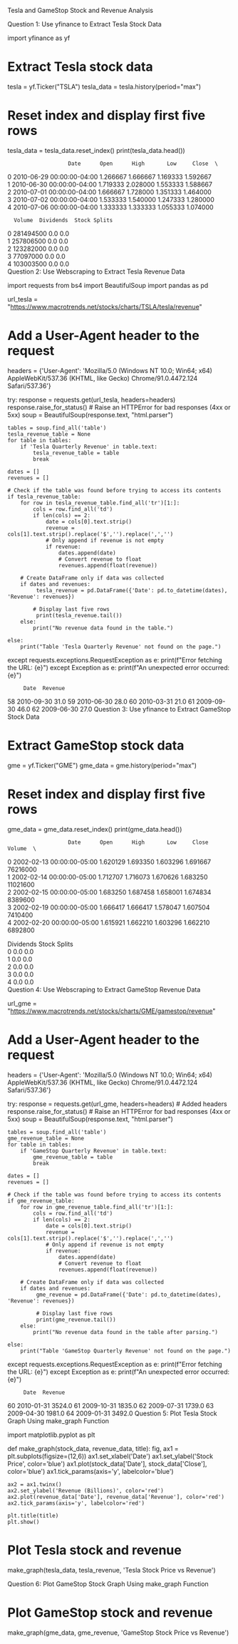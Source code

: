 Tesla and GameStop Stock and Revenue Analysis

Question 1: Use yfinance to Extract Tesla Stock Data


import yfinance as yf

# Extract Tesla stock data
tesla = yf.Ticker("TSLA")
tesla_data = tesla.history(period="max")

# Reset index and display first five rows
tesla_data = tesla_data.reset_index()
print(tesla_data.head())

     
                       Date      Open      High       Low     Close  \
0 2010-06-29 00:00:00-04:00  1.266667  1.666667  1.169333  1.592667   
1 2010-06-30 00:00:00-04:00  1.719333  2.028000  1.553333  1.588667   
2 2010-07-01 00:00:00-04:00  1.666667  1.728000  1.351333  1.464000   
3 2010-07-02 00:00:00-04:00  1.533333  1.540000  1.247333  1.280000   
4 2010-07-06 00:00:00-04:00  1.333333  1.333333  1.055333  1.074000   

      Volume  Dividends  Stock Splits  
0  281494500        0.0           0.0  
1  257806500        0.0           0.0  
2  123282000        0.0           0.0  
3   77097000        0.0           0.0  
4  103003500        0.0           0.0  
Question 2: Use Webscraping to Extract Tesla Revenue Data


import requests
from bs4 import BeautifulSoup
import pandas as pd

url_tesla = "https://www.macrotrends.net/stocks/charts/TSLA/tesla/revenue"

# Add a User-Agent header to the request
headers = {'User-Agent': 'Mozilla/5.0 (Windows NT 10.0; Win64; x64) AppleWebKit/537.36 (KHTML, like Gecko) Chrome/91.0.4472.124 Safari/537.36'}

try:
    response = requests.get(url_tesla, headers=headers)
    response.raise_for_status() # Raise an HTTPError for bad responses (4xx or 5xx)
    soup = BeautifulSoup(response.text, "html.parser")

    tables = soup.find_all('table')
    tesla_revenue_table = None
    for table in tables:
        if 'Tesla Quarterly Revenue' in table.text:
            tesla_revenue_table = table
            break

    dates = []
    revenues = []

    # Check if the table was found before trying to access its contents
    if tesla_revenue_table:
        for row in tesla_revenue_table.find_all('tr')[1:]:
            cols = row.find_all('td')
            if len(cols) == 2:
                date = cols[0].text.strip()
                revenue = cols[1].text.strip().replace('$','').replace(',','')
                # Only append if revenue is not empty
                if revenue:
                    dates.append(date)
                    # Convert revenue to float
                    revenues.append(float(revenue))

        # Create DataFrame only if data was collected
        if dates and revenues:
             tesla_revenue = pd.DataFrame({'Date': pd.to_datetime(dates), 'Revenue': revenues})

            # Display last five rows
             print(tesla_revenue.tail())
        else:
            print("No revenue data found in the table.")

    else:
        print("Table 'Tesla Quarterly Revenue' not found on the page.")

except requests.exceptions.RequestException as e:
    print(f"Error fetching the URL: {e}")
except Exception as e:
    print(f"An unexpected error occurred: {e}")
     
         Date  Revenue
58 2010-09-30     31.0
59 2010-06-30     28.0
60 2010-03-31     21.0
61 2009-09-30     46.0
62 2009-06-30     27.0
Question 3: Use yfinance to Extract GameStop Stock Data


# Extract GameStop stock data
gme = yf.Ticker("GME")
gme_data = gme.history(period="max")

# Reset index and display first five rows
gme_data = gme_data.reset_index()
print(gme_data.head())

     
                       Date      Open      High       Low     Close    Volume  \
0 2002-02-13 00:00:00-05:00  1.620129  1.693350  1.603296  1.691667  76216000   
1 2002-02-14 00:00:00-05:00  1.712707  1.716073  1.670626  1.683250  11021600   
2 2002-02-15 00:00:00-05:00  1.683250  1.687458  1.658001  1.674834   8389600   
3 2002-02-19 00:00:00-05:00  1.666417  1.666417  1.578047  1.607504   7410400   
4 2002-02-20 00:00:00-05:00  1.615921  1.662210  1.603296  1.662210   6892800   

   Dividends  Stock Splits  
0        0.0           0.0  
1        0.0           0.0  
2        0.0           0.0  
3        0.0           0.0  
4        0.0           0.0  
Question 4: Use Webscraping to Extract GameStop Revenue Data


url_gme = "https://www.macrotrends.net/stocks/charts/GME/gamestop/revenue"

# Add a User-Agent header to the request
headers = {'User-Agent': 'Mozilla/5.0 (Windows NT 10.0; Win64; x64) AppleWebKit/537.36 (KHTML, like Gecko) Chrome/91.0.4472.124 Safari/537.36'}

try:
    response = requests.get(url_gme, headers=headers) # Added headers
    response.raise_for_status() # Raise an HTTPError for bad responses (4xx or 5xx)
    soup = BeautifulSoup(response.text, "html.parser")

    tables = soup.find_all('table')
    gme_revenue_table = None
    for table in tables:
        if 'GameStop Quarterly Revenue' in table.text:
            gme_revenue_table = table
            break

    dates = []
    revenues = []

    # Check if the table was found before trying to access its contents
    if gme_revenue_table:
        for row in gme_revenue_table.find_all('tr')[1:]:
            cols = row.find_all('td')
            if len(cols) == 2:
                date = cols[0].text.strip()
                revenue = cols[1].text.strip().replace('$','').replace(',','')
                # Only append if revenue is not empty
                if revenue:
                    dates.append(date)
                    # Convert revenue to float
                    revenues.append(float(revenue))

        # Create DataFrame only if data was collected
        if dates and revenues:
             gme_revenue = pd.DataFrame({'Date': pd.to_datetime(dates), 'Revenue': revenues})

             # Display last five rows
             print(gme_revenue.tail())
        else:
            print("No revenue data found in the table after parsing.")

    else:
        print("Table 'GameStop Quarterly Revenue' not found on the page.")

except requests.exceptions.RequestException as e:
    print(f"Error fetching the URL: {e}")
except Exception as e:
    print(f"An unexpected error occurred: {e}")
     
         Date  Revenue
60 2010-01-31   3524.0
61 2009-10-31   1835.0
62 2009-07-31   1739.0
63 2009-04-30   1981.0
64 2009-01-31   3492.0
Question 5: Plot Tesla Stock Graph Using make_graph Function


import matplotlib.pyplot as plt

def make_graph(stock_data, revenue_data, title):
    fig, ax1 = plt.subplots(figsize=(12,6))
    ax1.set_xlabel('Date')
    ax1.set_ylabel('Stock Price', color='blue')
    ax1.plot(stock_data['Date'], stock_data['Close'], color='blue')
    ax1.tick_params(axis='y', labelcolor='blue')

    ax2 = ax1.twinx()
    ax2.set_ylabel('Revenue (Billions)', color='red')
    ax2.plot(revenue_data['Date'], revenue_data['Revenue'], color='red')
    ax2.tick_params(axis='y', labelcolor='red')

    plt.title(title)
    plt.show()

# Plot Tesla stock and revenue
make_graph(tesla_data, tesla_revenue, 'Tesla Stock Price vs Revenue')

     

Question 6: Plot GameStop Stock Graph Using make_graph Function


# Plot GameStop stock and revenue
make_graph(gme_data, gme_revenue, 'GameStop Stock Price vs Revenue')

     
